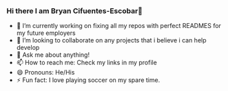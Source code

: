 ### Hi there I am Bryan Cifuentes-Escobar👋


- 🔭 I’m currently working on fixing all my repos with perfect READMES for my future employers 
- 👯 I’m looking to collaborate on any projects that i believe i can help develop
- 💬 Ask me about anything!
- 📫 How to reach me: Check my links in my profile
- 😄 Pronouns: He/His
- ⚡ Fun fact: I love playing soccer on my spare time.

